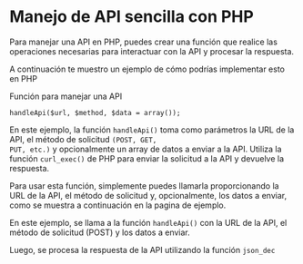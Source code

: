 # Manejo de API sencilla con PHP
Para manejar una API en PHP, puedes crear una función que realice las operaciones necesarias para interactuar con la API y procesar la respuesta.

A continuación te muestro un ejemplo de cómo podrías implementar esto en PHP

Función para manejar una API

<code>handleApi($url, $method, $data = array());</code>

En este ejemplo, la función <code>handleApi()</code> toma como parámetros la URL de la API, el método de solicitud <code>(POST, GET, PUT, etc.)</code> y opcionalmente un array de datos a enviar a la API. Utiliza la función <code>curl_exec()</code> de PHP para enviar la solicitud a la API y devuelve la respuesta.

Para usar esta función, simplemente puedes llamarla proporcionando la URL de la API, el método de solicitud y, opcionalmente, los datos a enviar, como se muestra a continuación en la pagina de ejemplo.

En este ejemplo, se llama a la función <code>handleApi()</code> con la URL de la API, el método de solicitud (POST) y los datos a enviar. 

Luego, se procesa la respuesta de la API utilizando la función <code>json_dec</code>
